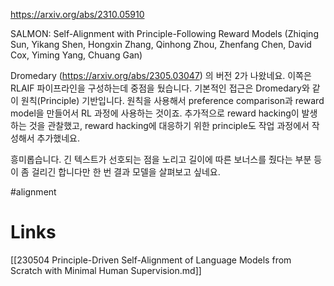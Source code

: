 https://arxiv.org/abs/2310.05910

SALMON: Self-Alignment with Principle-Following Reward Models (Zhiqing Sun, Yikang Shen, Hongxin Zhang, Qinhong Zhou, Zhenfang Chen, David Cox, Yiming Yang, Chuang Gan)

Dromedary (https://arxiv.org/abs/2305.03047) 의 버전 2가 나왔네요. 이쪽은 RLAIF 파이프라인을 구성하는데 중점을 뒀습니다. 기본적인 접근은 Dromedary와 같이 원칙(Principle) 기반입니다. 원칙을 사용해서 preference comparison과 reward model을 만들어서 RL 과정에 사용하는 것이죠. 추가적으로 reward hacking이 발생하는 것을 관찰했고, reward hacking에 대응하기 위한 principle도 작업 과정에서 작성해서 추가했네요.

흥미롭습니다. 긴 텍스트가 선호되는 점을 노리고 길이에 따른 보너스를 줬다는 부분 등이 좀 걸리긴 합니다만 한 번 결과 모델을 살펴보고 싶네요.

#alignment

# Links

[[230504 Principle-Driven Self-Alignment of Language Models from Scratch with Minimal Human Supervision.md]]